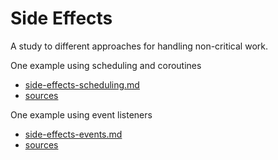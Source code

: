 # Side Effects

A study to different approaches for handling non-critical work.

One example using scheduling and coroutines
 - [side-effects-scheduling.md](adr%2Fside-effects-scheduling.md)
 - [sources](src%2Fmain%2Fkotlin%2Fdev%2Fvanderblom%2Fintergamma%2Fsideeffects%2Fscheduling)

One example using event listeners
 - [side-effects-events.md](adr%2Fside-effects-events.md)
 - [sources](src%2Fmain%2Fkotlin%2Fdev%2Fvanderblom%2Fintergamma%2Fsideeffects%2Fevents)